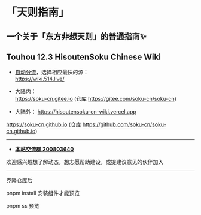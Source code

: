 # 「天则指南」
## 一个关于「东方非想天则」的普通指南✨
## Touhou 12.3 HisoutenSoku Chinese Wiki

- [自动分流](https://github.com/soku-cn/wiki-forward)，选择相应最快的源：  
https://wiki.514.live/

- 大陆内：  
https://soku-cn.gitee.io  (仓库 https://gitee.com/soku-cn/soku-cn)

- 大陆外：
https://hisoutensoku-cn-wiki.vercel.app

https://soku-cn.github.io  (仓库 https://github.com/soku-cn/soku-cn.github.io)  

---------------------------------------------------------

- [**本站交流群  200803640**](http://qm.qq.com/cgi-bin/qm/qr?_wv=1027&k=BlPlWLS0pzH53ek-6s_li9I9iyKOX2rp&authKey=IeuhBJ9I5o%2B2wsG9Ms0M1UaLEYqtSQERdxJ713CxleEak%2FBvvByzAGiJg%2Bw0zp8D&noverify=0&group_code=200803640)

欢迎感兴趣想了解动态，想志愿帮助建设，或提建议意见的伙伴加入

---------------------------------------------------------

克隆仓库后

pnpm install 安装组件才能预览

pnpm ss 预览

